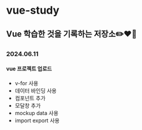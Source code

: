 # vue-study

## Vue 학습한 것을 기록하는 저장소✏️❤️‍🔥

### 2024.06.11
#### vue 프로젝트 업로드
- v-for 사용
- 데이터 바인딩 사용
- 컴포넌트 추가
- 모달창 추가
- mockup data 사용
- import export 사용
